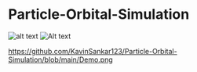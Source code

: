 # Particle-Orbital-Simulation

![alt text](https://github.com/KavinSankar123/Particle-Orbital-Simulation/main/Demo.png?raw=true)
![Alt text](https://github.com/[KavinSankar123]/[{Particle-Orbital-Simulation]/img.jpg?raw=true "Title")


https://github.com/KavinSankar123/Particle-Orbital-Simulation/blob/main/Demo.png

